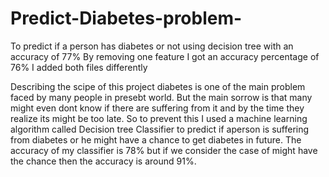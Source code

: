 # Predict-Diabetes-problem-
To predict if a person has diabetes or not using decision tree with an accuracy of 77%
By removing one feature I got an accuracy percentage of 76%
I added both files differently

Describing the scipe of this project diabetes is one of the main problem faced by many people in presebt world. But the main sorrow is that many might even dont know if there are suffering from it and by the time they realize its might be too late. So to prevent this I used a machine learning algorithm called Decision tree Classifier to predict if aperson is suffering from diabetes or he might have a chance to get diabetes in future. The accuracy of my classifier is 78% but if we consider the case of might have the chance then the accuracy is around 91%.

